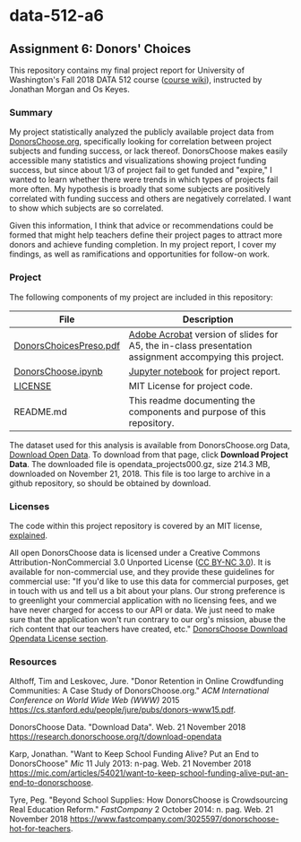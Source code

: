 # data-512-a6
## Assignment 6: Donors' Choices

This repository contains my final project report for University of Washington's Fall 2018 DATA 512 course ([course wiki](https://wiki.communitydata.cc/Human_Centered_Data_Science_(Fall_2018))), instructed by Jonathan Morgan and Os Keyes.

### Summary

My project statistically analyzed the publicly available project data from [DonorsChoose.org](https://www.donorschoose.org/), specifically looking for correlation between project subjects and funding success, or lack thereof. DonorsChoose makes easily accessible many statistics and visualizations showing project funding success, but since about 1/3 of project fail to get funded and "expire," I wanted to learn whether there were trends in which types of projects fail more often. My hypothesis is broadly that some subjects are positively correlated with funding success and others are negatively correlated. I want to show which subjects are so correlated.

Given this information, I think that advice or recommendations could be formed that might help teachers define their project pages to attract more donors and achieve funding completion. In my project report, I cover my findings, as well as ramifications and opportunities for follow-on work.

### Project

The following components of my project are included in this repository:

| File | Description |
| --- | --- |
| [DonorsChoicesPreso.pdf]() | [Adobe Acrobat](https://acrobat.adobe.com) version of slides for A5, the in-class presentation assignment accompying this project. |
| [DonorsChoose.ipynb](https://github.com/PKing70/data-512-a6/blob/master/DonorsChoose.ipynb) | [Jupyter notebook](https://ipython.org/notebook.html) for project report. |
| [LICENSE](https://github.com/PKing70/data-512-a6/blob/master/LICENSE) | MIT License for project code. |
| README.md | This readme documenting the components and purpose of this repository. |

The dataset used for this analysis is available from DonorsChoose.org Data, [Download Open Data](https://research.donorschoose.org/t/download-opendata/33). To download from that page, click **Download Project Data**. The downloaded file is opendata_projects000.gz, size 214.3 MB, downloaded on November 21, 2018. This file is too large to archive in a github repository, so should be obtained by download.

### Licenses

The code within this project repository is covered by an MIT license, [explained](https://en.wikipedia.org/wiki/MIT_License).

All open DonorsChoose data is licensed under a Creative Commons Attribution-NonCommercial 3.0 Unported License ([CC BY-NC 3.0](https://creativecommons.org/licenses/by-nc/3.0/us/)). It is available for non-commercial use, and they provide these guidelines for commercial use: "If you'd like to use this data for commercial purposes, get in touch with us and tell us a bit about your plans. Our strong preference is to greenlight your commercial application with no licensing fees, and we have never charged for access to our API or data. We just need to make sure that the application won't run contrary to our org's mission, abuse the rich content that our teachers have created, etc." [DonorsChoose Download Opendata License section](https://research.donorschoose.org/t/download-opendata/33).

### Resources

Althoff, Tim and Leskovec, Jure. "Donor Retention in Online Crowdfunding Communities: A Case Study of DonorsChoose.org." *ACM International Conference on World Wide Web (WWW)* 2015 [<https://cs.stanford.edu/people/jure/pubs/donors-www15.pdf>](https://cs.stanford.edu/people/jure/pubs/donors-www15.pdf).

DonorsChoose Data. "Download Data". Web. 21 November 2018 [<https://research.donorschoose.org/t/download-opendata>](https://research.donorschoose.org/t/download-opendata)

Karp, Jonathan. "Want to Keep School Funding Alive? Put an End to DonorsChoose" *Mic* 11 July 2013: n-pag. Web. 21 November 2018 [<https://mic.com/articles/54021/want-to-keep-school-funding-alive-put-an-end-to-donorschoose>](https://mic.com/articles/54021/want-to-keep-school-funding-alive-put-an-end-to-donorschoose#.vCXQjvABc).

Tyre, Peg. "Beyond School Supplies: How DonorsChoose is Crowdsourcing Real Education Reform." *FastCompany* 2 October 2014: n.
pag. Web. 21 November 2018 [<https://www.fastcompany.com/3025597/donorschoose-hot-for-teachers>](https://www.fastcompany.com/3025597/donorschoose-hot-for-teachers).
